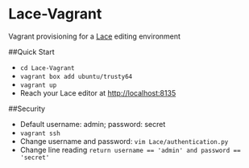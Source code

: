 # Lace-Vagrant
Vagrant provisioning for a [Lace](https://github.com/brobertson/Lace)  editing environment

##Quick Start
- `cd Lace-Vagrant`
- `vagrant box add ubuntu/trusty64`
- `vagrant up`
- Reach your Lace editor at [http://localhost:8135](http://localhost:8135)

##Security
- Default username: admin; password: secret
- `vagrant ssh`
- Change username and password:
`vim Lace/authentication.py`
- Change line reading `return username == 'admin' and password == 'secret'`




